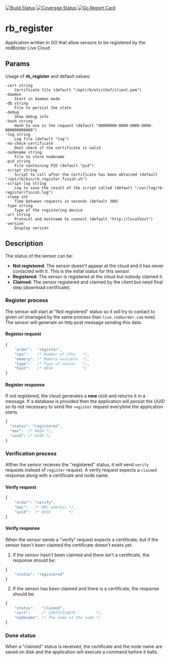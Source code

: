 [![Build Status](https://travis-ci.org/redBorder/rb-register.svg?branch=master)](https://travis-ci.org/redBorder/rb-register)
[![Coverage Status](https://coveralls.io/repos/github/redBorder/rb-register/badge.svg?branch=master)](https://coveralls.io/github/redBorder/rb-register?branch=master)
[![Go Report Card](https://goreportcard.com/badge/github.com/redBorder/rb-register)](https://goreportcard.com/report/github.com/redBorder/rb-register)

# rb_register

Application written in GO that allow sensors to be registered by the redBorder
Live Cloud.

## Params

Usage of **rb_register** and default values:

```
-cert string
  	Certificate file (default "/opt/rb/etc/chef/client.pem")
-daemon
  	Start in daemon mode
-db string
  	File to persist the state
-debug
  	Show debug info
-hash string
  	Hash to use in the request (default "00000000-0000-0000-0000-000000000000")
-log string
  	Log file (default "log")
-no-check-certificate
  	Dont check if the certificate is valid
-nodename string
  	File to store nodename
-pid string
  	File containing PID (default "pid")
-script string
  	Script to call after the certificate has been obtained (default "/opt/rb/bin/rb_register_finish.sh")
-script-log string
  	Log to save the result of the script called (default "/var/log/rb-register/finish.log")
-sleep int
  	Time between requests in seconds (default 300)
-type string
  	Type of the registering device
-url string
  	Protocol and hostname to connect (default "http://localhost")
-version
  	Display version
```

## Description

The status of the sensor can be:

- **Not registered**: The sensor doesn't appear at the cloud and it has never
contacted with it. This is the initial status for this sensor.
- **Registered**: The sensor is registered at the cloud but nobody claimed it.
- **Claimed**: The sensor registered and claimed by the client but need final
step (download certificate).

### Register process

The sensor will start at "Not registered" status so it will try to contact
to given url (managed by the same process than `live.redborder.com` now). The
sensor will generate an http post message sending this data:

#### Register request

```javascript
{
    "order":  "register",
    "cpu":    /* Number of CPUs   */,
    "memory": /* Memory avalable  */,
    "type":   /* Type of sensor   */,
    "hash":   /* HASH             */
}
```

#### Register response

If not registered, the cloud generates a **new** `UUID` and returns it in a
message. If a database is provided then the application will persist the UUID
so its not necessary to send the `register` request everytime the application
starts.

  ```javascript
  {
    "status": "registered",
    "mac":  /* HASH */,
    "uuid": /* UUID */
  }
  ```

### Verification process

Afther the sensor receives the "registered" status, it will send `verify`
requests instead of `register` request. A verify request expects a `claimed`
response along with a certificate and node name.

#### Verify request

```javascript
{
    "order": "verify",
    "mac":   /* MAC address */,
    "uuid":  /* UUID        */
}
```

#### Verify response

When the sensor sends a "verify" request expects a certificate, but if the sensor hasn't been claimed the certificate doesn't exists yet.

1. If the sensor hasn't been claimed and there isn't a certificate, the response should be:

```javascript
{
    "status": "registered"
}
```

2. If the sensor has been claimed and there is a certificate, the response should be:

```javascript
{
    "status":   "claimed",
    "cert":     /* CERTIFICARTE         */,
    "nodename": /* The name of the node */
}
```

### Done status

When a "claimed" status is received, the certificate and the node name are saved
on disk and the application will execute a command before it halts.
